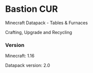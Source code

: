 # Bastion CUR

Minecraft Datapack - Tables & Furnaces

Crafting, Upgrade and Recycling

### Version
Minecraft: 1.16

Datapack version: 2.0
